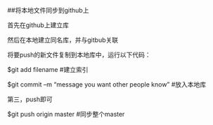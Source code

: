 ##将本地文件同步到github上

首先在github上建立库

然后在本地建立同名库，并与gitbub关联

将要push的新文件复制到本地库中，运行以下代码：

$git add filename                   #建立索引

$git commit –m “message you want other people know”    #放入本地库

第三，push即可

$git push origin master          #同步整个master
